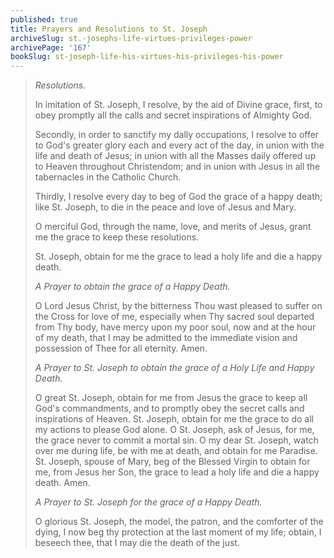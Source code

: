 ```yaml
---
published: true
title: Prayers and Resolutions to St. Joseph
archiveSlug: st.-josephs-life-virtues-privileges-power
archivePage: '167'
bookSlug: st-joseph-life-his-virtues-his-privileges-his-power
---
```


> *Resolutions.*
>
> In imitation of St. Joseph, I resolve, by the aid of Divine grace, first, to obey promptly all the calls and secret inspirations of Almighty God.
>
> Secondly, in order to sanctify my dally occupations, I resolve to offer to God's greater glory each and every act of the day, in union with the life and death of Jesus; in union with all the Masses daily offered up to Heaven throughout Christendom; and in union with Jesus in all the tabernacles in the Catholic Church.
>
> Thirdly, I resolve every day to beg of God the grace of a happy death; like St. Joseph, to die in the peace and love of Jesus and Mary.
>
> O merciful God, through the name, love, and merits of Jesus, grant me the grace to keep these resolutions.
>
> St. Joseph, obtain for me the grace to lead a holy life and die a happy death.
>
> *A Prayer to obtain the grace of a Happy Death.*
>
> O Lord Jesus Christ, by the bitterness Thou wast pleased to suffer on the Cross for love of me, especially when Thy sacred soul departed from Thy body, have mercy upon my poor soul, now and at the hour of my death, that I may be admitted to the immediate vision and possession of Thee for all eternity. Amen.
>
> *A Prayer to St. Joseph to obtain the grace of a Holy Life and Happy Death.*
>
> O great St. Joseph, obtain for me from Jesus the grace to keep all God's commandments, and to promptly obey the secret calls and inspirations of Heaven. St. Joseph, obtain for me the grace to do all my actions to please God alone. O St. Joseph, ask of Jesus, for me, the grace never to commit a mortal sin. O my dear St. Joseph, watch over me during life, be with me at death, and obtain for me Paradise. St. Joseph, spouse of Mary, beg of the Blessed Virgin to obtain for me, from Jesus her Son, the grace to lead a holy life and die a happy death. Amen.
>
> *A Prayer to St. Joseph for the grace of a Happy Death.*
>
> O glorious St. Joseph, the model, the patron, and the comforter of the dying, I now beg thy protection at the last moment of my life; obtain, I beseech thee, that I may die the death of the just.
